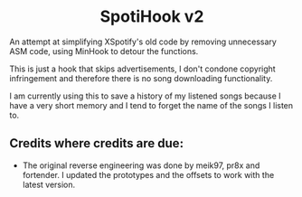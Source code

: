 <div align="center">
    <h1>SpotiHook v2</h1>
</div>

An attempt at simplifying XSpotify's old code by removing unnecessary ASM code, using MinHook to detour the functions.

This is just a hook that skips advertisements, I don't condone copyright infringement and therefore there is no song downloading functionality.

I am currently using this to save a history of my listened songs because I have a very short memory and I tend to forget the name of the songs I listen to.


## Credits where credits are due:
* The original reverse engineering was done by meik97, pr8x and fortender. I updated the prototypes and the offsets to work with the latest version.
